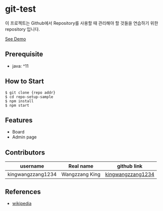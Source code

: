 # git-test

이 프로젝트는 Github에서 Repository를 사용할 때 관리해야 할 것들을 연습하기 위한 repository 입니다.

[See Demo](https://github.com/git-test-organi/git-test)

## Prerequisite

- java: ^11

## How to Start

```shell
$ git clone {repo addr}
$ cd repo-setup-sample
$ npm install
$ npm start
```

## Features

- Board
- Admin page

## Contributors

|username|Real name|github link|
|:--:|:--:|:--:|
|kingwangzzang1234|Wangzzang King|[kingwangzzang1234](https://github.com/kingwangzzang1234)|

## References

- [wikipedia](https://www.wikipedia.org/)
